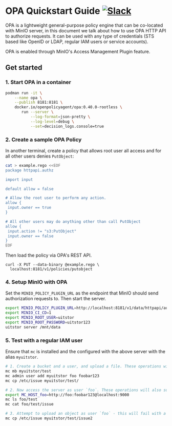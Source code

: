 # OPA Quickstart Guide [![Slack](https://slack.uitstor.io/slack?type=svg)](https://slack.uitstor.io)

OPA is a lightweight general-purpose policy engine that can be co-located with MinIO server, in this document we talk about how to use OPA HTTP API to authorize requests. It can be used with any type of credentials (STS based like OpenID or LDAP, regular IAM users or service accounts).

OPA is enabled through MinIO's Access Management Plugin feature.

## Get started

### 1. Start OPA in a container

```sh
podman run -it \
    --name opa \
    --publish 8181:8181 \
    docker.io/openpolicyagent/opa:0.40.0-rootless \
       run --server \
           --log-format=json-pretty \
           --log-level=debug \
           --set=decision_logs.console=true
```

### 2. Create a sample OPA Policy

In another terminal, create a policy that allows root user all access and for all other users denies `PutObject`:

```sh
cat > example.rego <<EOF
package httpapi.authz

import input

default allow = false

# Allow the root user to perform any action.
allow {
 input.owner == true
}

# All other users may do anything other than call PutObject
allow {
 input.action != "s3:PutObject"
 input.owner == false
}
EOF
```

Then load the policy via OPA's REST API.

```
curl -X PUT --data-binary @example.rego \
  localhost:8181/v1/policies/putobject
```

### 4. Setup MinIO with OPA

Set the `MINIO_POLICY_PLUGIN_URL` as the endpoint that MinIO should send authorization requests to. Then start the server.

```sh
export MINIO_POLICY_PLUGIN_URL=http://localhost:8181/v1/data/httpapi/authz/allow
export MINIO_CI_CD=1
export MINIO_ROOT_USER=uitstor
export MINIO_ROOT_PASSWORD=uitstor123
uitstor server /mnt/data
```

### 5. Test with a regular IAM user

Ensure that `mc` is installed and the configured with the above server with the alias `myuitstor`.

```sh
# 1. Create a bucket and a user, and upload a file. These operations will succeed.
mc mb myuitstor/test
mc admin user add myuitstor foo foobar123
mc cp /etc/issue myuitstor/test/

# 2. Now access the server as user `foo`. These operations will also succeed.
export MC_HOST_foo=http://foo:foobar123@localhost:9000
mc ls foo/test
mc cat foo/test/issue

# 3. Attempt to upload an object as user `foo` - this will fail with a permissions error.
mc cp /etc/issue myuitstor/test/issue2
```
